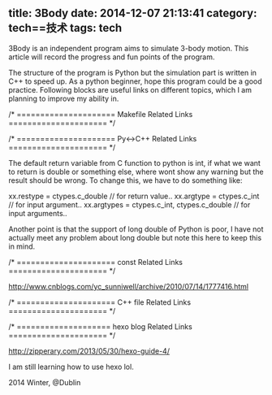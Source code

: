 title: 3Body
date: 2014-12-07 21:13:41
category: tech==技术
tags: tech
---

3Body is an independent program aims to simulate 3-body motion. This article will record the progress and fun points of the program. 

The structure of the program is Python but the simulation part is written in C++ to speed up. As a python beginner, hope this program could be a good practice. Following blocks are useful links on different topics, which I am planning to improve my ability in. 


/* ===================== Makefile Related Links ===================== */


/* ===================== Py<->C++ Related Links ===================== */

The default return variable from C function to python is int, if what we want to return is double or something else, where wont show any warning but the result should be wrong. To change this, we have to do something like:

xx.restype = ctypes.c_double // for return value..
xx.argtype = ctypes.c_int // for input argument..
xx.argtypes = ctypes.c_int, ctypes.c_double // for input arguments..

Another point is that the support of long double of Python is poor, I have not actually meet any problem about long double but note this here to keep this in mind.

/* =====================  const   Related Links ===================== */

http://www.cnblogs.com/yc_sunniwell/archive/2010/07/14/1777416.html


/* ===================== C++ file Related Links ===================== */


/* ==================== hexo blog Related Links ===================== */

http://zipperary.com/2013/05/30/hexo-guide-4/


I am still learning how to use hexo lol.

2014 Winter, @Dublin
